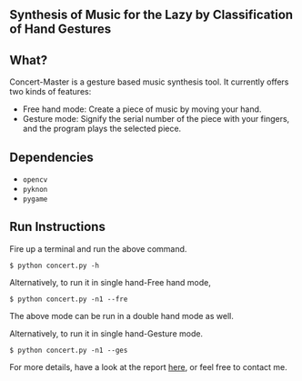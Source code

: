 ## Synthesis of Music for the Lazy by Classification of Hand Gestures

## What?
Concert-Master is a gesture based music synthesis tool.
It currently offers two kinds of features:
* Free hand mode: Create a piece of music by moving your hand.
* Gesture mode: Signify the serial number of the piece with your fingers, and the program plays the selected piece.

## Dependencies
- ```opencv```
- ```pyknon```
- ```pygame```

## Run Instructions
Fire up a terminal and run the above command.
```
$ python concert.py -h
```

Alternatively, to run it in single hand-Free hand mode,
```
$ python concert.py -n1 --fre

```
The above mode can be run in a double hand mode as well.

Alternatively, to run it in single hand-Gesture mode.
```
$ python concert.py -n1 --ges
```

For more details, have a look at the report [here](report/Template.pdf), or feel free to contact me.
